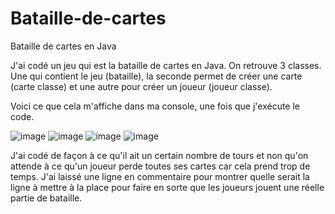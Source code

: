 # Bataille-de-cartes
Bataille de cartes en Java

J'ai codé un jeu qui est la bataille de cartes en Java. On retrouve 3 classes. Une qui contient le jeu (bataille), la seconde permet de créer une carte (carte classe) et une autre pour créer un joueur (joueur classe). 

Voici ce que cela m'affiche dans ma console, une fois que j'exécute le code. 

![image](https://user-images.githubusercontent.com/90463820/137025183-e3d5b2f6-95a8-476d-9364-9bf3586b88b2.png)
![image](https://user-images.githubusercontent.com/90463820/137025178-89910725-ac5a-42cb-87af-c92d220e8a1d.png)
![image](https://user-images.githubusercontent.com/90463820/137025162-e41ca536-e409-4b4e-afc9-886e4483dfd0.png)
![image](https://user-images.githubusercontent.com/90463820/137025142-ad3cc18b-bebb-4e2c-940a-257ef58c0fc2.png)


J'ai codé de façon à ce qu'il ait un certain nombre de tours et non qu'on attende à ce qu'un joueur perde toutes ses cartes car cela prend trop de temps. 
J'ai laissé une ligne en commentaire pour montrer quelle serait la ligne à mettre à la place pour faire en sorte que les joueurs jouent une réelle partie de bataille. 



